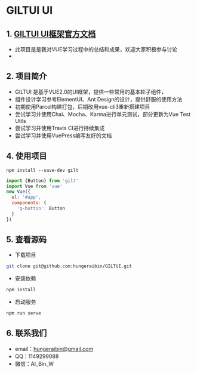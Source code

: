 # GILTUI UI

## 1. [GILTUI UI框架官方文档](https://hungeraibin.github.io/GILTUI/)
- 此项目是是我对VUE学习过程中的总结和成果，欢迎大家积极参与讨论
- 

## 2. 项目简介
- GILTUI 是基于VUE2.0的UI框架，提供一些常用的基本轮子组件，
- 组件设计学习参考ElementUI、Ant Design的设计，提供舒服的使用方法
- 初期使用Parcel构建打包，后期改用vue-cli3重新搭建项目
- 尝试学习并使用Chai、Mocha、Karma进行单元测试，部分更新为Vue Test Utils
- 尝试学习并使用Travis CI进行持续集成
- 尝试学习并使用VuePress编写友好的文档

## 4. 使用项目
```
npm install --save-dev gilt
```

```js
import {Button} from 'gilt'
import Vue from 'vue'
new Vue({
  el: '#app',
  components: {
    'g-button': Button
  }
})
```

## 5. 查看源码
- 下载项目
```bash
git clone git@github.com:hungeraibin/GILTUI.git
```

- 安装依赖
```bash
npm install
```

- 启动服务
```bash
npm run serve
```

## 6. 联系我们 
- email：hungeraibin@gmail.com
- QQ：1149299088
- 微信：AI_Bin_W